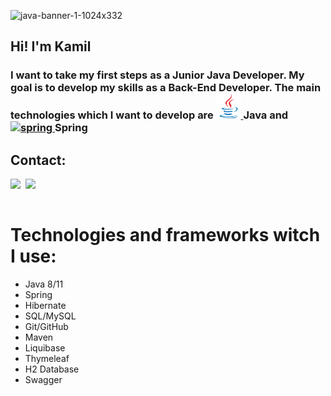 
![java-banner-1-1024x332](https://user-images.githubusercontent.com/36209711/164946991-c6c9ec71-c3bc-4ba3-8529-97c176d1568f.png)

## Hi! I'm Kamil
### I want to take my first steps as a Junior Java Developer. My goal is to develop my skills as a Back-End Developer. The main technologies which I want to develop are  <a href="https://www.java.com" target="_blank" rel="noreferrer"> <img src="https://raw.githubusercontent.com/devicons/devicon/master/icons/java/java-original.svg" alt="java" width="40" height="40"/> </a> Java and  <a href="https://spring.io/" target="_blank" rel="noreferrer"> <img src="https://www.vectorlogo.zone/logos/springio/springio-icon.svg" alt="spring" width="40" height="40"/> </a> Spring

## Contact:
<a href="https://www.linkedin.com/in/kamil-frant/">
  <img align="left" width="24px" src="https://cdn.jsdelivr.net/npm/simple-icons@v3/icons/linkedin.svg"  /></a>
<a href="mailto:frantkamil@gmail.com">
  <img align="left" width="26px" src="https://cdn.jsdelivr.net/npm/simple-icons@v3/icons/gmail.svg" /></a>
<br></br>

# Technologies and frameworks witch I use:

* Java 8/11
* Spring
* Hibernate
* SQL/MySQL
* Git/GitHub
* Maven
* Liquibase
* Thymeleaf
* H2 Database
* Swagger



